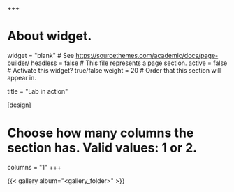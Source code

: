 +++
# About widget.
widget = "blank"  # See https://sourcethemes.com/academic/docs/page-builder/
headless = false  # This file represents a page section.
active = false  # Activate this widget? true/false
weight = 20  # Order that this section will appear in.

title = "Lab in action"

[design]
  # Choose how many columns the section has. Valid values: 1 or 2.
  columns = "1"
+++

{{< gallery album="<gallery_folder>" >}}
